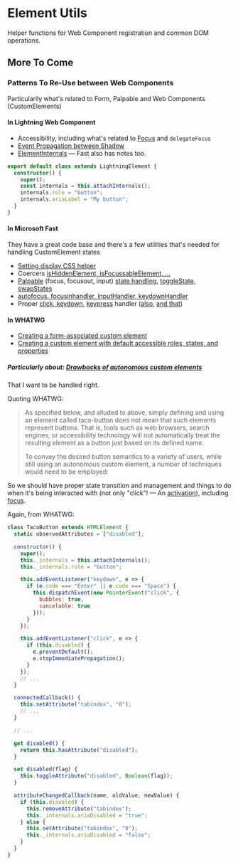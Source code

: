 # Element Utils

Helper functions for Web Component registration and common DOM operations.

## More To Come

### Patterns To Re-Use between Web Components

Particularily what's related to Form, Palpable and Web Components (CustomElements)

#### In Lightning Web Component

- Accessibility, including what's related to [Focus](https://lwc.dev/guide/accessibility#focus) and `delegateFocus`
- [Event Propagation between Shadow](https://lwc.dev/guide/events#configure-event-propagation)
- [ElementInternals](https://lwc.dev/guide/custom_forms) — Fast also has notes too.

```ts
export default class extends LightningElement {
  constructor() {
    super();
    const internals = this.attachInternals();
    internals.role = "button";
    internals.ariaLabel = "My button";
  }
}
```

#### In Microsoft Fast

They have a great code base and there's a few utilities that's needed for handling CustomElement states

- [Setting display CSS helper](https://github.com/microsoft/fluentui/blob/7844b293/packages/web-components/src/utils/display.ts)
- Coercers [isHiddenElement, isFocussableElement, ...](https://github.com/microsoft/fluentui/blob/master/packages/web-components/src/utils/focusable-element.ts)
- [Palpable](https://html.spec.whatwg.org/dev/dom.html#palpable-content-2) (focus, focusout, input)
  [state handling](https://github.com/microsoft/fluentui/blob/7844b293/packages/web-components/src/utils/display.ts),
  [toggleState, swapStates](https://github.com/microsoft/fluentui/blob/7844b293/packages/web-components/src/utils/element-internals.ts)
- [autofocus, focusinhandler, inputHandler, keydownHandler](https://github.com/microsoft/fluentui/blob/7844b293/packages/web-components/src/text-input/text-input.ts#L467)
- Proper [click, keydown](https://github.com/microsoft/fluentui/blob/master/packages/web-components/src/link/link.template.ts#L12-L13),
  [keypress](https://github.com/microsoft/fluentui/blob/7844b293/packages/web-components/src/button/button.ts#L344-L355) handler
  ([also](https://github.com/microsoft/fluentui/blob/master/packages/web-components/src/listbox/listbox.ts#L146-L154),
  [and that](https://github.com/microsoft/fluentui/blob/master/packages/web-components/src/text-input/text-input.ts))

#### In WHATWG

- [Creating a form-associated custom element](https://html.spec.whatwg.org/dev/custom-elements.html#custom-elements-face-example)
- [Creating a custom element with default accessible roles, states, and properties](https://html.spec.whatwg.org/dev/custom-elements.html#custom-elements-accessibility-example)


##### Particularly about: [Drawbacks of autonomous custom elements](https://html.spec.whatwg.org/dev/custom-elements.html#custom-elements-autonomous-drawbacks)

That I want to be handled right.

Quoting WHATWG:

> As specified below, and alluded to above, simply defining and using an element called taco-button does not mean that such elements represent buttons.
> That is, tools such as web browsers, search engines, or accessibility technology will not automatically treat the resulting element as a button just based on its defined name.
>
> To convey the desired button semantics to a variety of users, while still using an autonomous custom element, a number of techniques would need to be employed:

So we should have proper state transition and management and things to do when it's being interacted with
(not only "click"! — An [activation](https://html.spec.whatwg.org/dev/interaction.html#activation)),
including [focus](https://html.spec.whatwg.org/dev/interaction.html#focus).

Again, from WHATWG:

```js
class TacoButton extends HTMLElement {
  static observedAttributes = ["disabled"];

  constructor() {
    super();
    this._internals = this.attachInternals();
    this._internals.role = "button";

    this.addEventListener("keydown", e => {
      if (e.code === "Enter" || e.code === "Space") {
        this.dispatchEvent(new PointerEvent("click", {
          bubbles: true,
          cancelable: true
        }));
      }
    });

    this.addEventListener("click", e => {
      if (this.disabled) {
        e.preventDefault();
        e.stopImmediatePropagation();
      }
    });
    // ...
  }

  connectedCallback() {
    this.setAttribute("tabindex", "0");
    // ...
  }

  // ...

  get disabled() {
    return this.hasAttribute("disabled");
  }

  set disabled(flag) {
    this.toggleAttribute("disabled", Boolean(flag));
  }

  attributeChangedCallback(name, oldValue, newValue) {
    if (this.disabled) {
      this.removeAttribute("tabindex");
      this._internals.ariaDisabled = "true";
    } else {
      this.setAttribute("tabindex", "0");
      this._internals.ariaDisabled = "false";
    }
  }
}
```